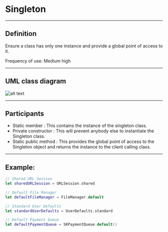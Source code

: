 #  Singleton
***

##  Definition
Ensure a class has only one instance and provide a global point of access to it.

Frequency of use: Medium high
***

## UML class diagram
![alt text](https://www.dofactory.com/images/diagrams/net/singleton.gif "Text 1")
***

## Participants
- Static member : This contains the instance of the singleton class.
- Private constructor : This will prevent anybody else to instantiate the Singleton class.
- Static public method : This provides the global point of access to the Singleton object and returns the instance to the client calling class.
***

## Example:
```Swift
// Shared URL Session
let sharedURLSession = URLSession.shared

// Default File Manager
let defaultFileManager = FileManager.default

// Standard User Defaults
let standardUserDefaults = UserDefaults.standard

// Default Payment Queue
let defaultPaymentQueue = SKPaymentQueue.default()
```

